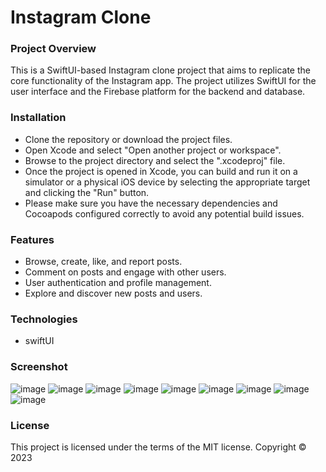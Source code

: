# Instagram Clone
### Project Overview
This is a SwiftUI-based Instagram clone project that aims to replicate the core functionality of the Instagram app. The project utilizes SwiftUI for the user interface and the Firebase platform for the backend and database.

### Installation
- Clone the repository or download the project files.
- Open Xcode and select "Open another project or workspace".
- Browse to the project directory and select the ".xcodeproj" file.
- Once the project is opened in Xcode, you can build and run it on a simulator or a physical iOS device by selecting the appropriate target and clicking the "Run" button.
- Please make sure you have the necessary dependencies and Cocoapods configured correctly to avoid any potential build issues.

### Features
- Browse, create, like, and report posts.
- Comment on posts and engage with other users.
- User authentication and profile management.
- Explore and discover new posts and users.

### Technologies
- swiftUI 


### Screenshot
![image](https://res.cloudinary.com/azainseong/image/upload/c_fit,h_700,w_300/v1685717198/Simulator_Screen_Shot_-_iPhone_14_Pro_-_2023-05-30_at_22.29.45_cf1m8r.png)
![image](https://res.cloudinary.com/azainseong/image/upload/c_fit,h_700,w_300/v1685717201/Simulator_Screen_Shot_-_iPhone_14_Pro_-_2023-05-30_at_23.04.50_dmxzzd.png)
![image](https://res.cloudinary.com/azainseong/image/upload/c_fit,h_700,q_100,w_300/v1685717201/Simulator_Screen_Shot_-_iPhone_14_Pro_-_2023-05-30_at_22.33.11_x5f9gt.png)
![image](https://res.cloudinary.com/azainseong/image/upload/c_fit,h_700,w_300/v1685717199/Simulator_Screen_Shot_-_iPhone_14_Pro_-_2023-05-30_at_22.36.14_keglzz.png)
![image](https://res.cloudinary.com/azainseong/image/upload/c_fit,h_700,w_300/v1685717199/Simulator_Screen_Shot_-_iPhone_14_Pro_-_2023-05-30_at_22.34.37_nclrmn.png)
![image](https://res.cloudinary.com/azainseong/image/upload/c_fit,h_700,w_300/v1685717199/Simulator_Screen_Shot_-_iPhone_14_Pro_-_2023-05-30_at_22.35.54_smbl3v.png)
![image](https://res.cloudinary.com/azainseong/image/upload/c_fit,h_700,w_300/v1685717198/Simulator_Screen_Shot_-_iPhone_14_Pro_-_2023-05-30_at_22.51.41_ikhn6w.png)
![image](https://res.cloudinary.com/azainseong/image/upload/c_fit,h_700,w_300/v1685717021/Simulator_Screen_Shot_-_iPhone_14_Pro_-_2023-05-30_at_22.52.33_sbyxhn.png)
![image](https://res.cloudinary.com/azainseong/image/upload/c_fit,h_700,w_300/v1685717200/Simulator_Screen_Shot_-_iPhone_14_Pro_-_2023-05-30_at_22.45.12_lww21m.png)


### License
This project is licensed under the terms of the MIT license.
Copyright &copy; 2023
